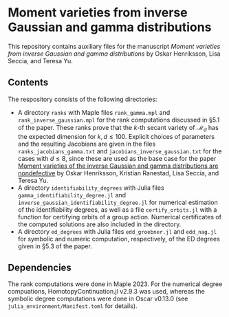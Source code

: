 # Moment varieties from inverse Gaussian and gamma distributions
This repository contains auxiliary files for the manuscript _Moment varieties from inverse Gaussian and gamma distributions_ by Oskar Henriksson, Lisa Seccia, and Teresa Yu.

## Contents
The respository consists of the following directories:
- A directory `ranks` with Maple files `rank_gamma.mpl` and `rank_inverse_gaussian.mpl` for the rank computations discussed in §5.1 of the paper. These ranks prove that the $k$-th secant variety of $\mathcal{M}_d$ has the expected dimension for $k,d\leqslant 100$. Explicit choices of parameters and the resulting Jacobians are given in the files `ranks_jacobians_gamma.txt` and `jacobians_inverse_gaussian.txt` for the cases with $d\leq 8$, since these are used as the base case for the paper [Moment varieties of the inverse Gaussian and gamma distributions are nondefective](https://arxiv.org/abs/2409.18421) by Oskar Henriksson, Kristian Ranestad, Lisa Seccia, and Teresa Yu.
- A directory `identifiability_degrees` with Julia files `gamma_identifiability_degree.jl` and `inverse_gaussian_identifiability_degree.jl` for numerical estimation of the identifiability degrees, as well as a file `certify_orbits.jl` with a function for certifying orbits of a group action. Numerical certificates of the computed solutions are also included in the directory.
- A directory `ed_degrees` with Julia files `edd_groebner.jl` and `edd_nag.jl` for symbolic and numeric computation, respectively, of the ED degrees given in §5.3 of the paper.

  
## Dependencies
The rank computations were done in Maple 2023. For the numerical degree compuations, HomotopyContinuation.jl v2.9.3 was used, whereas the symbolic degree computations were done in Oscar v0.13.0 (see `julia_environment/Manifest.toml` for details). 
